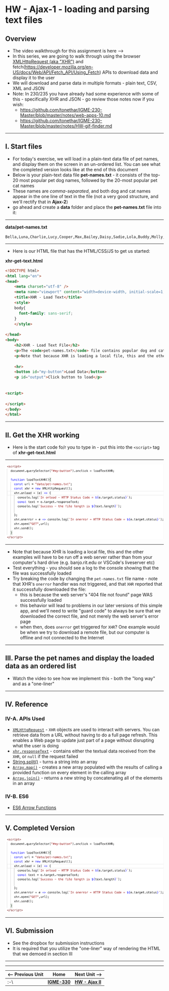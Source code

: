 # HW - Ajax-1 - loading and parsing text files

## Overview

- The video walkthrough for this assignment is here --> 
- In this series, we are going to walk through using the browser [XMLHttpRequest (aka "XHR")](https://developer.mozilla.org/en-US/docs/Web/API/XMLHttpRequest/Using_XMLHttpRequest) and fetch(https://developer.mozilla.org/en-US/docs/Web/API/Fetch_API/Using_Fetch) APIs to download data and display it to the user
- We will download and parse data in multiple formats - plain text, CSV, XML  and JSON
- Note: In 230/235 you have already had some experience with some of this - specifically XHR and JSON - go review those notes now if you wish:
  - https://github.com/tonethar/IGME-230-Master/blob/master/notes/web-apps-10.md
  - https://github.com/tonethar/IGME-230-Master/blob/master/notes/HW-gif-finder.md

<hr>

## I. Start files
- For today's exercise, we will load in a plain-text data file of pet names, and display them on the screen in an un-ordered list. You can see what the completed version looks like at the end of this document
- Below is your plain-text data file **pet-names.txt** - it consists of the top-20 most popular pet dog names, followed by the 20-most popular pet cat names
- These names are *comma-separated*, and both dog and cat names appear in the one line of text in the file (not a very good structure, and we'll rectify that in **Ajax-2**)
- go ahead and create a **data** folder and place the **pet-names.txt** file into it:

<hr>

**data/pet-names.txt**

```text
Bella,Luna,Charlie,Lucy,Cooper,Max,Bailey,Daisy,Sadie,Lola,Buddy,Molly,Stella,Tucker,Bear,Zoey,Duke,Harley,Maggie,Jax,Oliver,Leo,Milo,Charlie,Simba,Max,Jack,Loki,Tiger,Jasper,Ollie,Oscar,George,Buddy,Toby,Smokey,Finn,Felix,Simon,Shadow
```

<hr>

- Here is our HTML file that has the HTML/CSS/JS to get us started:

**xhr-get-text.html**

```html
<!DOCTYPE html>
<html lang="en">
<head>
	<meta charset="utf-8" />
	<meta name="viewport" content="width=device-width, initial-scale=1, user-scalable=no">
	<title>XHR - Load Text</title>
	<style>
	body{
	  font-family: sans-serif;
	}
	</style>

</head>
<body>
	<h2>XHR - Load Text File</h2>
	<p>The <code>pet-names.txt</code> file contains popular dog and cat pet names, separated by commas.</p>
	<p>Note that because XHR is loading a local file, this and the other examples will have to be run off a web server rather than from your computer's hard drive (e.g. banjo.rit.edu or VSCode's liveserver etc)</p>
	
	<hr>
	<button id="my-button">Load Data</button>
	<p id="output">Click button to load</p>
	

<script>

</script>
</body>
</html>
```

<hr>

## II. Get the XHR working

- Here is the start code fo/r you to type in - put this into the `<script>` tag of **xhr-get-text.html**

<hr>

![screenshot](_images/_ajax-images/HW-ajax-2.png)

<hr>

- Note that because XHR is loading a local file, this and the other examples will have to be run off a web server rather than from your computer's hard drive (e.g. banjo.rit.edu or VSCode's liveserver etc)
- Test everything - you should see a log to the console showing that the file was successfully loaded
- Try breaking the code by changing the <code>pet-names.txt</code> file name - note that XHR's `onerror` handler was not triggered, and that `XHR` reported that it successfully downloaded the file:
  - this is because the web server's "404 file not found" page WAS successfully loaded
  - this behavior will lead to problems in our later versions of this simple app, and we'll need to write "guard code" to always be sure that we downloaded the correct file, and not merely the web server's error page
  - when then, does `onerror` get triggered for `XHR`? One example would be when we try to download a remote file, but our computer is offline and not connected to the Internet



<hr>

## III. Parse the pet names and display the loaded data as an ordered list

- Watch the video to see how we implement this - both the "long way" and as a "one-liner"


<hr>

## IV. Reference

### IV-A. APIs Used
- [`XMLHttpRequest`](https://developer.mozilla.org/en-US/docs/Web/API/XMLHttpRequest/Using_XMLHttpRequest) - <code>XHR</code> objects are used to interact with servers. You can retrieve data from a URL without having to do a full page refresh. This enables a Web page to update just part of a page without disrupting what the user is doing
- [`xhr.responseText`](https://developer.mozilla.org/en-US/docs/Web/API/XMLHttpRequest/responseText) - contains either the textual data received from the `XHR`, or `null` if the request failed
- [String.split()](https://developer.mozilla.org/en-US/docs/Web/JavaScript/Reference/Global_Objects/String/split) - turns a string into an array
- [`Array.map()`](https://developer.mozilla.org/en-US/docs/Web/JavaScript/Reference/Global_Objects/Array/map) - creates a new array populated with the results of calling a provided function on every element in the calling array
- [`Array.join()`](https://developer.mozilla.org/en-US/docs/Web/JavaScript/Reference/Global_Objects/Array/join) - returns a new string by concatenating all of the elements in an array

### IV-B. ES6
- [ES6 Arrow Functions](https://www.w3schools.com/js/js_arrow_function.asp)

<hr>

## V. Completed Version

![screenshot](_images/_ajax-images/HW-ajax-2.png)

<hr>

## VI. Submission

- See the dropbox for submission instructions
- It is required that you utilize the "one-liner" way of rendering the HTML that we demoed in section III


<hr><hr>

| <-- Previous Unit | Home | Next Unit -->
| --- | --- | --- 
|   :-\  |  [**IGME-330**](../README.md) | [**HW - Ajax II**](HW-ajax-2.md)
